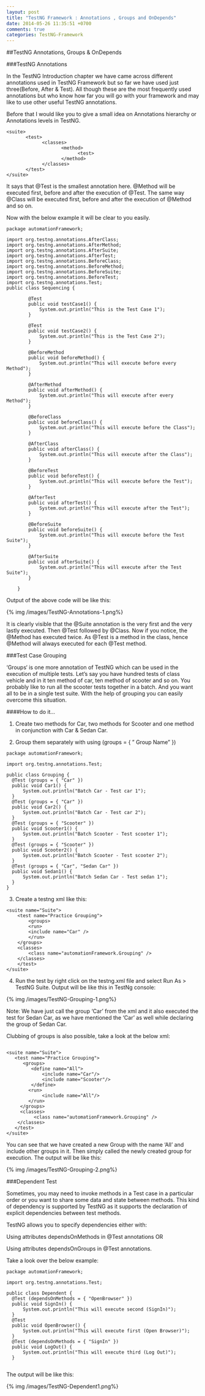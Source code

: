 ```yaml
---
layout: post
title: "TestNG Framework : Annotations , Groups and OnDepends"
date: 2014-05-26 11:35:51 +0700
comments: true
categories: TestNG-Framework
---
```


##TestNG Annotations, Groups & OnDepends

###TestNG Annotations

In the TestNG Introduction chapter we have came across different annotations used in TestNG Framework but so far we have used just three(Before, After & Test). All though these are the most frequently used annotations but who know how far you will go with your framework and may like to use other useful TestNG annotations.

Before that I would like you to give a small idea on Annotations hierarchy or Annotations levels in TestNG.

```
<suite>
 	   <test>
			 <classes>
				 	<method>
				    	  <test>
				    </method>
			 </classes>
	   </test>
</suite>
```

It says that @Test is the smallest annotation here. @Method will be executed first, before and after the execution of @Test. The same way @Class will be executed first, before and after the execution of @Method and so on.

Now with the below example it will be clear to you easily.

```
package automationFramework;
 
import org.testng.annotations.AfterClass;
import org.testng.annotations.AfterMethod;
import org.testng.annotations.AfterSuite;
import org.testng.annotations.AfterTest;
import org.testng.annotations.BeforeClass;
import org.testng.annotations.BeforeMethod;
import org.testng.annotations.BeforeSuite;
import org.testng.annotations.BeforeTest;
import org.testng.annotations.Test;
public class Sequencing {
 
        @Test
        public void testCase1() {
            System.out.println("This is the Test Case 1");
        }
 
        @Test
        public void testCase2() {
            System.out.println("This is the Test Case 2");
        }
 
        @BeforeMethod
        public void beforeMethod() {
            System.out.println("This will execute before every Method");
        }
 
        @AfterMethod
        public void afterMethod() {
            System.out.println("This will execute after every Method");
        }
 
        @BeforeClass
        public void beforeClass() {
            System.out.println("This will execute before the Class");
        }
 
        @AfterClass
        public void afterClass() {
            System.out.println("This will execute after the Class");
        }
 
        @BeforeTest
        public void beforeTest() {
            System.out.println("This will execute before the Test");
        }
 
        @AfterTest
        public void afterTest() {
            System.out.println("This will execute after the Test");
        }
 
        @BeforeSuite
        public void beforeSuite() {
            System.out.println("This will execute before the Test Suite");
        }
 
        @AfterSuite
        public void afterSuite() {
            System.out.println("This will execute after the Test Suite");
        }
 
    }

```

Output of the above code will be like this:

{% img /images/TestNG-Annotations-1.png%}

It is clearly visible that the @Suite annotation is the very first and the very lastly executed. Then @Test followed by @Class. Now if you notice, the @Method has executed twice. As @Test is a method in the class, hence @Method will always executed for each @Test method.

###Test Case Grouping

‘Groups‘ is one more annotation of TestNG which can be used in the execution of multiple tests. Let’s say you have hundred tests of class vehicle and in it ten method of car, ten method of scooter and so on. You probably like to run all the scooter tests together in a batch. And you want all to be in a single test suite. With the help of grouping you can easily overcome this situation.

####How to do it…

1) Create two methods for Car, two methods for Scooter and one method in conjunction with Car & Sedan Car.

2) Group them separately with using  (groups = { ” Group Name” })

```
package automationFramework;

import org.testng.annotations.Test;

public class Grouping {
  @Test (groups = { "Car" })
  public void Car1() {
	  System.out.println("Batch Car - Test car 1");
  }
  @Test (groups = { "Car" })
  public void Car2() {
	  System.out.println("Batch Car - Test car 2");
  }
  @Test (groups = { "Scooter" })
  public void Scooter1() {
	  System.out.println("Batch Scooter - Test scooter 1");
  }
  @Test (groups = { "Scooter" })
  public void Scooter2() {
	  System.out.println("Batch Scooter - Test scooter 2");
  }
  @Test (groups = { "Car", "Sedan Car" })
  public void Sedan1() {
	  System.out.println("Batch Sedan Car - Test sedan 1");
  }
}

```

3) Create a testng xml like this:

```
<suite name="Suite">
    <test name="Practice Grouping">
        <groups>
	    <run>
		<include name="Car" />
	    </run>
	</groups>
	<classes>
	    <class name="automationFramework.Grouping" />
	</classes>
    </test>
</suite>

```

4) Run the test by right click on the testng.xml file and select Run As > TestNG Suite. Output will be like this in TestNg console:

{% img /images/TestNG-Grouping-1.png%}

 Note: We have just call the group ‘Car’ from the xml and it also executed the test for Sedan Car, as we have mentioned the ‘Car’ as well while declaring the group of Sedan Car.

Clubbing of groups is also possible, take a look at the below xml:

```

<suite name="Suite">
   <test name="Practice Grouping">
      <groups>
         <define name="All">
	   		 <include name="Car"/>
	   		 <include name="Scooter"/>
		 </define>
	 	<run>
	   		 <include name="All"/>
		</run>
   	 </groups>
	 <classes>
	      <class name="automationFramework.Grouping" />
	</classes>
   </test>
</suite>

```

You can see that we have created a new Group with the name ‘All’ and include other groups in it. Then simply called the newly created group for execution. The output will be like this:

{% img /images/TestNG-Grouping-2.png%}

###Dependent Test

Sometimes, you may need to invoke methods in a Test case in a particular order or you want to share some data and state between methods. This kind of dependency is supported by TestNG as it supports the declaration of explicit dependencies between test methods.

TestNG allows you to specify dependencies either with:

Using attributes dependsOnMethods in @Test annotations OR

Using attributes dependsOnGroups in @Test annotations.

Take a look over the below example:

```
package automationFramework;

import org.testng.annotations.Test;

public class Dependent {
  @Test (dependsOnMethods = { "OpenBrowser" })
  public void SignIn() {
	  System.out.println("This will execute second (SignIn)");
  }
  @Test
  public void OpenBrowser() {
	  System.out.println("This will execute first (Open Browser)");
  }
  @Test (dependsOnMethods = { "SignIn" })
  public void LogOut() {
	  System.out.println("This will execute third (Log Out)");
  }
  
```

The output will be like this:

{% img /images/TestNG-Dependent1.png%}





